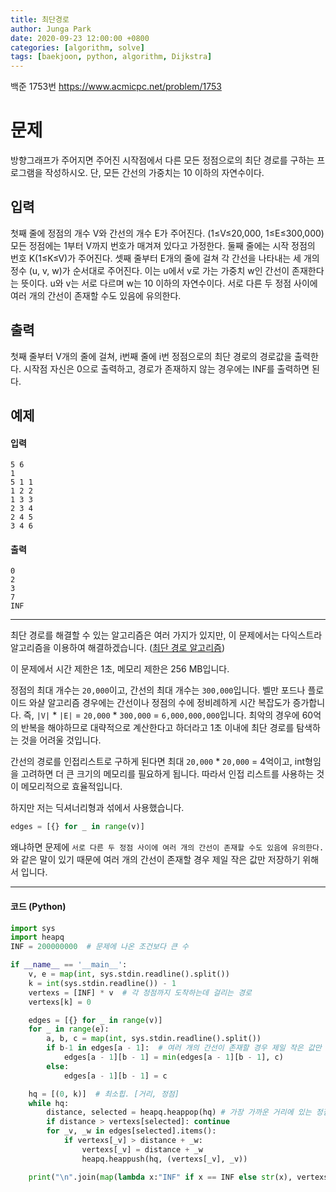 ```yaml
---
title: 최단경로
author: Junga Park
date: 2020-09-23 12:00:00 +0800
categories: [algorithm, solve]
tags: [baekjoon, python, algorithm, Dijkstra]
---
```




백준 1753번 https://www.acmicpc.net/problem/1753



# 문제

방향그래프가 주어지면 주어진 시작점에서 다른 모든 정점으로의 최단 경로를 구하는 프로그램을 작성하시오. 단, 모든 간선의 가중치는 10 이하의 자연수이다.



## 입력

첫째 줄에 정점의 개수 V와 간선의 개수 E가 주어진다. (1≤V≤20,000, 1≤E≤300,000) 모든 정점에는 1부터 V까지 번호가 매겨져 있다고 가정한다. 둘째 줄에는 시작 정점의 번호 K(1≤K≤V)가 주어진다. 셋째 줄부터 E개의 줄에 걸쳐 각 간선을 나타내는 세 개의 정수 (u, v, w)가 순서대로 주어진다. 이는 u에서 v로 가는 가중치 w인 간선이 존재한다는 뜻이다. u와 v는 서로 다르며 w는 10 이하의 자연수이다. 서로 다른 두 정점 사이에 여러 개의 간선이 존재할 수도 있음에 유의한다.



## 출력

첫째 줄부터 V개의 줄에 걸쳐, i번째 줄에 i번 정점으로의 최단 경로의 경로값을 출력한다. 시작점 자신은 0으로 출력하고, 경로가 존재하지 않는 경우에는 INF를 출력하면 된다.



## 예제 

#### 입력

```
5 6
1
5 1 1
1 2 2
1 3 3
2 3 4
2 4 5
3 4 6
```

#### 출력

```
0
2
3
7
INF
```

---

최단 경로를 해결할 수 있는 알고리즘은 여러 가지가 있지만, 이 문제에서는 다익스트라 알고리즘을 이용하여 해결하겠습니다. ([최단 경로 알고리즘](../2020-09-22-shortest-path-algorithm))



이 문제에서 시간 제한은 1초, 메모리 제한은 256 MB입니다. 

정점의 최대 개수는 `20,000`이고, 간선의 최대 개수는 `300,000`입니다. 벨만 포드나 플로이드 와샬 알고리즘 경우에는 간선이나 정점의 수에 정비례하게 시간 복잡도가 증가합니다. 즉, `|V|` * `|E|` = `20,000` * `300,000` = `6,000,000,000`입니다. 최악의 경우에 60억의 반복을 해야하므로 대략적으로 계산한다고 하더라고 1초 이내에 최단 경로를 탐색하는 것을 어려울 것입니다.

간선의 경로를 인접리스트로 구하게 된다면 최대 `20,000` * `20,000` = 4억이고, int형임을 고려하면 더 큰 크기의 메모리를 필요하게 됩니다. 따라서 인접 리스트를 사용하는 것이 메모리적으로 효율적입니다. 

하지만 저는 딕셔너리형과 섞에서 사용했습니다. 

```python
edges = [{} for _ in range(v)]
```

왜냐하면 문제에 `서로 다른 두 정점 사이에 여러 개의 간선이 존재할 수도 있음에 유의한다.`와 같은 말이 있기 때문에 여러 개의 간선이 존재할 경우 제일 작은 값만 저장하기 위해서 입니다.



---

#### 코드 (Python)

```python
import sys
import heapq
INF = 200000000  # 문제에 나온 조건보다 큰 수

if __name__ == '__main__':
    v, e = map(int, sys.stdin.readline().split())
    k = int(sys.stdin.readline()) - 1
    vertexs = [INF] * v  # 각 정점까지 도착하는데 걸리는 경로
    vertexs[k] = 0

    edges = [{} for _ in range(v)] 
    for _ in range(e):
        a, b, c = map(int, sys.stdin.readline().split())
        if b-1 in edges[a - 1]:  # 여러 개의 간선이 존재할 경우 제일 작은 값만 저장
            edges[a - 1][b - 1] = min(edges[a - 1][b - 1], c)
        else:
            edges[a - 1][b - 1] = c

    hq = [(0, k)]  # 최소힙. [거리, 정점]
    while hq:
        distance, selected = heapq.heappop(hq) # 가장 가까운 거리에 있는 정점을 선택
        if distance > vertexs[selected]: continue
        for _v, _w in edges[selected].items():
            if vertexs[_v] > distance + _w:
                vertexs[_v] = distance + _w
                heapq.heappush(hq, (vertexs[_v], _v))

    print("\n".join(map(lambda x:"INF" if x == INF else str(x), vertexs)))
```




